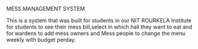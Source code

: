 MESS MANAGEMENT SYSTEM


This is a system that was built for students in our NIT ROURKELA Institute for students to see their mess bill,select in which hall they want to eat and for wardens to add mess owners and Mess people to change the menu weekly with budget perday. 
